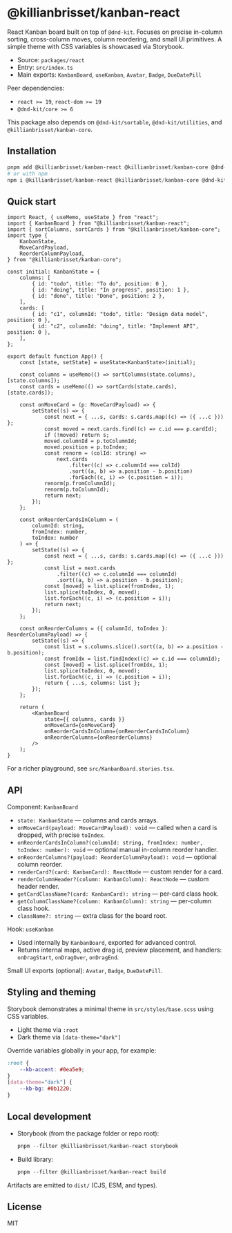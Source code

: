 # @killianbrisset/kanban-react

React Kanban board built on top of `@dnd-kit`. Focuses on precise in-column sorting, cross-column moves, column reordering, and small UI primitives. A simple theme with CSS variables is showcased via Storybook.

- Source: `packages/react`
- Entry: `src/index.ts`
- Main exports: `KanbanBoard`, `useKanban`, `Avatar`, `Badge`, `DueDatePill`

Peer dependencies:

- `react >= 19`, `react-dom >= 19`
- `@dnd-kit/core >= 6`

This package also depends on `@dnd-kit/sortable`, `@dnd-kit/utilities`, and `@killianbrisset/kanban-core`.

## Installation

```powershell
pnpm add @killianbrisset/kanban-react @killianbrisset/kanban-core @dnd-kit/core @dnd-kit/sortable @dnd-kit/utilities react react-dom
# or with npm
npm i @killianbrisset/kanban-react @killianbrisset/kanban-core @dnd-kit/core @dnd-kit/sortable @dnd-kit/utilities react react-dom
```

## Quick start

```tsx
import React, { useMemo, useState } from "react";
import { KanbanBoard } from "@killianbrisset/kanban-react";
import { sortColumns, sortCards } from "@killianbrisset/kanban-core";
import type {
	KanbanState,
	MoveCardPayload,
	ReorderColumnPayload,
} from "@killianbrisset/kanban-core";

const initial: KanbanState = {
	columns: [
		{ id: "todo", title: "To do", position: 0 },
		{ id: "doing", title: "In progress", position: 1 },
		{ id: "done", title: "Done", position: 2 },
	],
	cards: [
		{ id: "c1", columnId: "todo", title: "Design data model", position: 0 },
		{ id: "c2", columnId: "doing", title: "Implement API", position: 0 },
	],
};

export default function App() {
	const [state, setState] = useState<KanbanState>(initial);

	const columns = useMemo(() => sortColumns(state.columns), [state.columns]);
	const cards = useMemo(() => sortCards(state.cards), [state.cards]);

	const onMoveCard = (p: MoveCardPayload) => {
		setState((s) => {
			const next = { ...s, cards: s.cards.map((c) => ({ ...c })) };
			const moved = next.cards.find((c) => c.id === p.cardId);
			if (!moved) return s;
			moved.columnId = p.toColumnId;
			moved.position = p.toIndex;
			const renorm = (colId: string) =>
				next.cards
					.filter((c) => c.columnId === colId)
					.sort((a, b) => a.position - b.position)
					.forEach((c, i) => (c.position = i));
			renorm(p.fromColumnId);
			renorm(p.toColumnId);
			return next;
		});
	};

	const onReorderCardsInColumn = (
		columnId: string,
		fromIndex: number,
		toIndex: number
	) => {
		setState((s) => {
			const next = { ...s, cards: s.cards.map((c) => ({ ...c })) };
			const list = next.cards
				.filter((c) => c.columnId === columnId)
				.sort((a, b) => a.position - b.position);
			const [moved] = list.splice(fromIndex, 1);
			list.splice(toIndex, 0, moved);
			list.forEach((c, i) => (c.position = i));
			return next;
		});
	};

	const onReorderColumns = ({ columnId, toIndex }: ReorderColumnPayload) => {
		setState((s) => {
			const list = s.columns.slice().sort((a, b) => a.position - b.position);
			const fromIdx = list.findIndex((c) => c.id === columnId);
			const [moved] = list.splice(fromIdx, 1);
			list.splice(toIndex, 0, moved);
			list.forEach((c, i) => (c.position = i));
			return { ...s, columns: list };
		});
	};

	return (
		<KanbanBoard
			state={{ columns, cards }}
			onMoveCard={onMoveCard}
			onReorderCardsInColumn={onReorderCardsInColumn}
			onReorderColumns={onReorderColumns}
		/>
	);
}
```

For a richer playground, see `src/KanbanBoard.stories.tsx`.

## API

Component: `KanbanBoard`

- `state: KanbanState` — columns and cards arrays.
- `onMoveCard(payload: MoveCardPayload): void` — called when a card is dropped, with precise `toIndex`.
- `onReorderCardsInColumn?(columnId: string, fromIndex: number, toIndex: number): void` — optional manual in-column reorder handler.
- `onReorderColumns?(payload: ReorderColumnPayload): void` — optional column reorder.
- `renderCard?(card: KanbanCard): ReactNode` — custom render for a card.
- `renderColumnHeader?(column: KanbanColumn): ReactNode` — custom header render.
- `getCardClassName?(card: KanbanCard): string` — per-card class hook.
- `getColumnClassName?(column: KanbanColumn): string` — per-column class hook.
- `className?: string` — extra class for the board root.

Hook: `useKanban`

- Used internally by `KanbanBoard`, exported for advanced control.
- Returns internal maps, active drag id, preview placement, and handlers: `onDragStart`, `onDragOver`, `onDragEnd`.

Small UI exports (optional): `Avatar`, `Badge`, `DueDatePill`.

## Styling and theming

Storybook demonstrates a minimal theme in `src/styles/base.scss` using CSS variables.

- Light theme via `:root`
- Dark theme via `[data-theme="dark"]`

Override variables globally in your app, for example:

```css
:root {
	--kb-accent: #0ea5e9;
}
[data-theme="dark"] {
	--kb-bg: #0b1220;
}
```

## Local development

- Storybook (from the package folder or repo root):

  ```powershell
  pnpm --filter @killianbrisset/kanban-react storybook
  ```

- Build library:
  ```powershell
  pnpm --filter @killianbrisset/kanban-react build
  ```

Artifacts are emitted to `dist/` (CJS, ESM, and types).

## License

MIT
